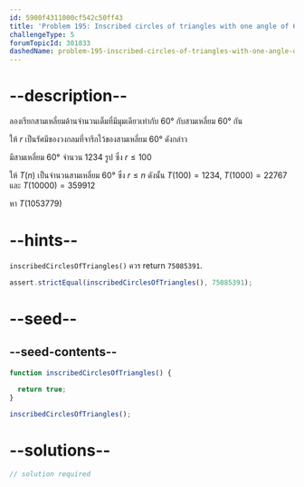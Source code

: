 ```yaml
---
id: 5900f4311000cf542c50ff43
title: 'Problem 195: Inscribed circles of triangles with one angle of 60 degrees'
challengeType: 5
forumTopicId: 301833
dashedName: problem-195-inscribed-circles-of-triangles-with-one-angle-of-60-degrees
---
```


# --description--

ลองเรียกสามเหลี่ยมด้านจำนวนเต็มที่มีมุมเดียวเท่ากับ 60° กับสามเหลี่ยม 60° กัน

ให้ $r$ เป็นรัศมีของวงกลมที่จารึกไว้ของสามเหลี่ยม 60° ดังกล่าว

มีสามเหลี่ยม 60° จำนวน 1234 รูป ซึ่ง $r ≤ 100$

ให้ $T(n)$ เป็นจำนวนสามเหลี่ยม 60° ซึ่ง $r ≤ n$ ดังนั้น $T(100) = 1234$, $T(1000) = 22767$ และ $T(10000) = 359912$ 

หา $T(1053779)$

# --hints--

`inscribedCirclesOfTriangles()` ควร return `75085391`.

```js
assert.strictEqual(inscribedCirclesOfTriangles(), 75085391);
```

# --seed--

## --seed-contents--

```js
function inscribedCirclesOfTriangles() {

  return true;
}

inscribedCirclesOfTriangles();
```

# --solutions--

```js
// solution required
```
